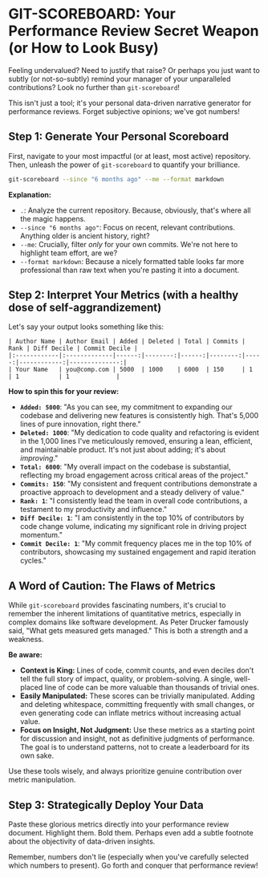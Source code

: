 # GIT-SCOREBOARD: Your Performance Review Secret Weapon (or How to Look Busy)

Feeling undervalued? Need to justify that raise? Or perhaps you just want to subtly (or not-so-subtly) remind your manager of your unparalleled contributions? Look no further than `git-scoreboard`!

This isn't just a tool; it's your personal data-driven narrative generator for performance reviews. Forget subjective opinions; we've got numbers!

## Step 1: Generate Your Personal Scoreboard

First, navigate to your most impactful (or at least, most active) repository. Then, unleash the power of `git-scoreboard` to quantify your brilliance.

```bash
git-scoreboard --since "6 months ago" --me --format markdown
```

**Explanation:**
*   `.`: Analyze the current repository. Because, obviously, that's where all the magic happens.
*   `--since "6 months ago"`: Focus on recent, relevant contributions. Anything older is ancient history, right?
*   `--me`: Crucially, filter *only* for your own commits. We're not here to highlight team effort, are we?
*   `--format markdown`: Because a nicely formatted table looks far more professional than raw text when you're pasting it into a document.

## Step 2: Interpret Your Metrics (with a healthy dose of self-aggrandizement)

Let's say your output looks something like this:

```
| Author Name | Author Email | Added | Deleted | Total | Commits | Rank | Diff Decile | Commit Decile |
|:------------|:-------------|------:|--------:|------:|--------:|-----:|------------:|--------------:|
| Your Name   | you@comp.com | 5000  | 1000    | 6000  | 150     | 1    | 1           | 1             |
```

**How to spin this for your review:**

*   **`Added: 5000`**: "As you can see, my commitment to expanding our codebase and delivering new features is consistently high. That's 5,000 lines of pure innovation, right there."
*   **`Deleted: 1000`**: "My dedication to code quality and refactoring is evident in the 1,000 lines I've meticulously removed, ensuring a lean, efficient, and maintainable product. It's not just about adding; it's about *improving*."
*   **`Total: 6000`**: "My overall impact on the codebase is substantial, reflecting my broad engagement across critical areas of the project."
*   **`Commits: 150`**: "My consistent and frequent contributions demonstrate a proactive approach to development and a steady delivery of value."
*   **`Rank: 1`**: "I consistently lead the team in overall code contributions, a testament to my productivity and influence."
*   **`Diff Decile: 1`**: "I am consistently in the top 10% of contributors by code change volume, indicating my significant role in driving project momentum."
*   **`Commit Decile: 1`**: "My commit frequency places me in the top 10% of contributors, showcasing my sustained engagement and rapid iteration cycles."

## A Word of Caution: The Flaws of Metrics

While `git-scoreboard` provides fascinating numbers, it's crucial to remember the inherent limitations of quantitative metrics, especially in complex domains like software development. As Peter Drucker famously said, "What gets measured gets managed." This is both a strength and a weakness.

**Be aware:**
*   **Context is King:** Lines of code, commit counts, and even deciles don't tell the full story of impact, quality, or problem-solving. A single, well-placed line of code can be more valuable than thousands of trivial ones.
*   **Easily Manipulated:** These scores can be trivially manipulated. Adding and deleting whitespace, committing frequently with small changes, or even generating code can inflate metrics without increasing actual value.
*   **Focus on Insight, Not Judgment:** Use these metrics as a starting point for discussion and insight, not as definitive judgments of performance. The goal is to understand patterns, not to create a leaderboard for its own sake.

Use these tools wisely, and always prioritize genuine contribution over metric manipulation.

## Step 3: Strategically Deploy Your Data

Paste these glorious metrics directly into your performance review document. Highlight them. Bold them. Perhaps even add a subtle footnote about the objectivity of data-driven insights.

Remember, numbers don't lie (especially when you've carefully selected which numbers to present). Go forth and conquer that performance review!
